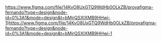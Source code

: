 https://www.figma.com/file/14KvO8UxGTQ9WdHb0OLkZB/provafigma-fernando?type=design&node-id=0%3A1&mode=design&t=bMjrQSXIXMB9HHwi-1)https://www.figma.com/file/14KvO8UxGTQ9WdHb0OLkZB/provafigma-fernando?type=design&node-id=0%3A1&mode=design&t=bMjrQSXIXMB9HHwi-1
